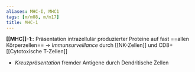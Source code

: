 ```yaml
---
aliases: MHC-I, MHC1
tags: [m/m08, m/m17]
title: MHC-1
---
```

**[[MHC]]-1**:: Präsentation intrazellulär produzierter Proteine auf fast ==allen Körperzellen== → *Immunsurveillance* durch [[NK-Zellen]] und CD8+ [[Cytotoxische T-Zellen]]
- *Kreuzpräsentation* fremder Antigene durch Dendritische Zellen